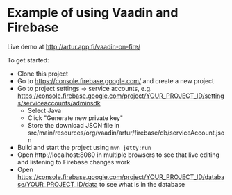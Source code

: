 Example of using Vaadin and Firebase
==============

Live demo at http://artur.app.fi/vaadin-on-fire/


To get started:
* Clone this project
* Go to https://console.firebase.google.com/ and create a new project
* Go to project settings -> service accounts, e.g. https://console.firebase.google.com/project/YOUR_PROJECT_ID/settings/serviceaccounts/adminsdk
  * Select Java
  * Click "Generate new private key"
  * Store the download JSON file in src/main/resources/org/vaadin/artur/firebase/db/serviceAccount.json
* Build and start the project using `mvn jetty:run`
* Open http://localhost:8080 in multiple browsers to see that live editing and listening to Firebase changes work
* Open https://console.firebase.google.com/project/YOUR_PROJECT_ID/database/YOUR_PROJECT_ID/data to see what is in the database